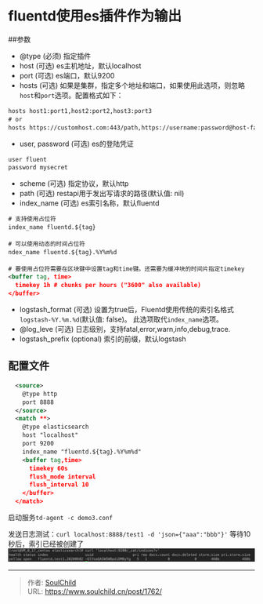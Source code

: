 # fluentd使用es插件作为输出

<!--more-->
##参数
- @type (必须)
指定插件
- host (可选)
es主机地址，默认localhost
- port (可选)
es端口，默认9200
- hosts (可选)
如果是集群，指定多个地址和端口，如果使用此选项，则忽略`host`和`port`选项。配置格式如下：
```xml
hosts host1:port1,host2:port2,host3:port3
# or
hosts https://customhost.com:443/path,https://username:password@host-failover.com:443
```
- user, password (可选)
es的登陆凭证
```xml
user fluent
password mysecret
```
- scheme (可选)
指定协议，默认http
- path (可选)
restapi用于发出写请求的路径(默认值: nil)
- index_name (可选)
es索引名称，默认fluentd
```xml
# 支持使用占位符
index_name fluentd.${tag}

# 可以使用动态的时间占位符
ndex_name fluentd.${tag}.%Y%m%d

# 要使用占位符需要在区块键中设置tag和time键。还需要为缓冲块的时间片指定timekey
<buffer tag, time>
  timekey 1h # chunks per hours ("3600" also available)
</buffer>
```
- logstash_format (可选)
设置为true后，Fluentd使用传统的索引名格式`logstash-%Y.%m.%d`(默认值: false)。 此选项取代`index_name`选项。
- @log_leve (可选)
日志级别，支持fatal,error,warn,info,debug,trace.
- logstash_prefix (optional)
索引的前缀，默认logstash

## 配置文件
```xml
  <source>
    @type http
    port 8888
  </source>
  <match **>
    @type elasticsearch
    host "localhost"
    port 9200
    index_name "fluentd.${tag}.%Y%m%d"
    <buffer tag,time>
      timekey 60s
      flush_mode interval
      flush_interval 10
    </buffer>
  </match>
```

启动服务`td-agent -c demo3.conf`

发送日志测试：`curl localhost:8888/test1 -d 'json={"aaa":"bbb"}'`
等待10秒后，索引已经被创建了
![71568-kvzlvbpuwh.png](images/3625094780.png "3625094780")






---

> 作者: [SoulChild](https://www.soulchild.cn)  
> URL: https://www.soulchild.cn/post/1762/  

